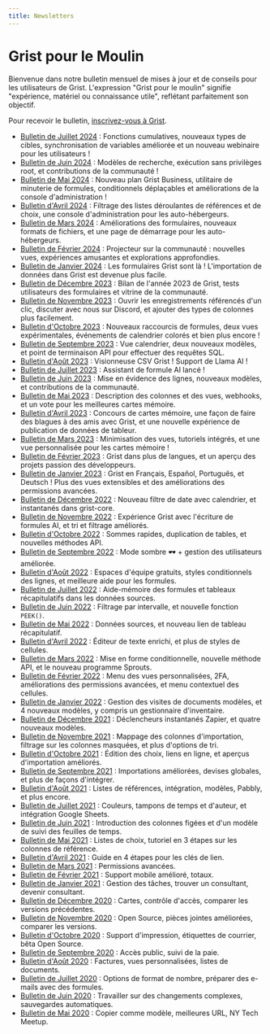 ```yaml
---
title: Newsletters
---
```


# Grist pour le Moulin

Bienvenue dans notre bulletin mensuel de mises à jour et de conseils pour les utilisateurs de Grist. L'expression "Grist pour le moulin" signifie "expérience, matériel ou connaissance utile", reflétant parfaitement son objectif.

Pour recevoir le bulletin, [inscrivez-vous à Grist](https://docs.getgrist.com/signup).

- [Bulletin de Juillet 2024](newsletters/2024-07.md) : Fonctions cumulatives, nouveaux types de cibles, synchronisation de variables améliorée et un nouveau webinaire pour les utilisateurs !
- [Bulletin de Juin 2024](newsletters/2024-06.md) : Modèles de recherche, exécution sans privilèges root, et contributions de la communauté !
- [Bulletin de Mai 2024](newsletters/2024-05.md) : Nouveau plan Grist Business, utilitaire de minuterie de formules, conditionnels déplaçables et améliorations de la console d'administration !
- [Bulletin d'Avril 2024](newsletters/2024-04.md) : Filtrage des listes déroulantes de références et de choix, une console d'administration pour les auto-hébergeurs.
- [Bulletin de Mars 2024](newsletters/2024-03.md) : Améliorations des formulaires, nouveaux formats de fichiers, et une page de démarrage pour les auto-hébergeurs.
- [Bulletin de Février 2024](newsletters/2024-02.md) : Projecteur sur la communauté : nouvelles vues, expériences amusantes et explorations approfondies.
- [Bulletin de Janvier 2024](newsletters/2024-01.md) : Les formulaires Grist sont là ! L'importation de données dans Grist est devenue plus facile.
- [Bulletin de Décembre 2023](newsletters/2023-12.md) : Bilan de l'année 2023 de Grist, tests utilisateurs des formulaires et vitrine de la communauté.
- [Bulletin de Novembre 2023](newsletters/2023-11.md) : Ouvrir les enregistrements référencés d'un clic, discuter avec nous sur Discord, et ajouter des types de colonnes plus facilement.
- [Bulletin d'Octobre 2023](newsletters/2023-10.md) : Nouveaux raccourcis de formules, deux vues expérimentales, événements de calendrier colorés et bien plus encore !
- [Bulletin de Septembre 2023](newsletters/2023-09.md) : Vue calendrier, deux nouveaux modèles, et point de terminaison API pour effectuer des requêtes SQL.
- [Bulletin d'Août 2023](newsletters/2023-08.md) : Visionneuse CSV Grist ! Support de Llama AI !
- [Bulletin de Juillet 2023](newsletters/2023-07.md) : Assistant de formule AI lancé !
- [Bulletin de Juin 2023](newsletters/2023-06.md) : Mise en évidence des lignes, nouveaux modèles, et contributions de la communauté.
- [Bulletin de Mai 2023](newsletters/2023-05.md) : Description des colonnes et des vues, webhooks, et un vote pour les meilleures cartes mémoire.
- [Bulletin d'Avril 2023](newsletters/2023-04.md) : Concours de cartes mémoire, une façon de faire des blagues à des amis avec Grist, et une nouvelle expérience de publication de données de tableur.
- [Bulletin de Mars 2023](newsletters/2023-03.md) : Minimisation des vues, tutoriels intégrés, et une vue personnalisée pour les cartes mémoire !
- [Bulletin de Février 2023](newsletters/2023-02.md) : Grist dans plus de langues, et un aperçu des projets passion des développeurs.
- [Bulletin de Janvier 2023](newsletters/2023-01.md) : Grist en Français, Español, Português, et Deutsch ! Plus des vues extensibles et des améliorations des permissions avancées.
- [Bulletin de Décembre 2022](newsletters/2022-12.md) : Nouveau filtre de date avec calendrier, et instantanés dans grist-core.
- [Bulletin de Novembre 2022](newsletters/2022-11.md) : Expérience Grist avec l'écriture de formules AI, et tri et filtrage améliorés.
- [Bulletin d'Octobre 2022](newsletters/2022-10.md) : Sommes rapides, duplication de tables, et nouvelles méthodes API.
- [Bulletin de Septembre 2022](newsletters/2022-09.md) : Mode sombre 🕶 + gestion des utilisateurs améliorée.
- [Bulletin d'Août 2022](newsletters/2022-08.md) : Espaces d'équipe gratuits, styles conditionnels des lignes, et meilleure aide pour les formules.
- [Bulletin de Juillet 2022](newsletters/2022-07.md) : Aide-mémoire des formules et tableaux récapitulatifs dans les données sources.
- [Bulletin de Juin 2022](newsletters/2022-06.md) : Filtrage par intervalle, et nouvelle fonction `PEEK()`.
- [Bulletin de Mai 2022](newsletters/2022-05.md) : Données sources, et nouveau lien de tableau récapitulatif.
- [Bulletin d'Avril 2022](newsletters/2022-04.md) : Éditeur de texte enrichi, et plus de styles de cellules.
- [Bulletin de Mars 2022](newsletters/2022-03.md) : Mise en forme conditionnelle, nouvelle méthode API, et le nouveau programme Sprouts.
- [Bulletin de Février 2022](newsletters/2022-02.md) : Menu des vues personnalisées, 2FA, améliorations des permissions avancées, et menu contextuel des cellules.
- [Bulletin de Janvier 2022](newsletters/2022-01.md) : Gestion des visites de documents modèles, et 4 nouveaux modèles, y compris un gestionnaire d'inventaire.
- [Bulletin de Décembre 2021](newsletters/2021-12.md) : Déclencheurs instantanés Zapier, et quatre nouveaux modèles.
- [Bulletin de Novembre 2021](newsletters/2021-11.md) : Mappage des colonnes d'importation, filtrage sur les colonnes masquées, et plus d'options de tri.
- [Bulletin d'Octobre 2021](newsletters/2021-10.md) : Édition des choix, liens en ligne, et aperçus d'importation améliorés.
- [Bulletin de Septembre 2021](newsletters/2021-09.md) : Importations améliorées, devises globales, et plus de façons d'intégrer.
- [Bulletin d'Août 2021](newsletters/2021-08.md) : Listes de références, intégration, modèles, Pabbly, et plus encore.
- [Bulletin de Juillet 2021](newsletters/2021-07.md) : Couleurs, tampons de temps et d'auteur, et intégration Google Sheets.
- [Bulletin de Juin 2021](newsletters/2021-06.md) : Introduction des colonnes figées et d'un modèle de suivi des feuilles de temps.
- [Bulletin de Mai 2021](newsletters/2021-05.md) : Listes de choix, tutoriel en 3 étapes sur les colonnes de référence.
- [Bulletin d'Avril 2021](newsletters/2021-04.md) : Guide en 4 étapes pour les clés de lien.
- [Bulletin de Mars 2021](newsletters/2021-03.md) : Permissions avancées.
- [Bulletin de Février 2021](newsletters/2021-02.md) : Support mobile amélioré, totaux.
- [Bulletin de Janvier 2021](newsletters/2021-01.md) : Gestion des tâches, trouver un consultant, devenir consultant.
- [Bulletin de Décembre 2020](newsletters/2020-12.md) : Cartes, contrôle d'accès, comparer les versions précédentes.
- [Bulletin de Novembre 2020](newsletters/2020-11.md) : Open Source, pièces jointes améliorées, comparer les versions.
- [Bulletin d'Octobre 2020](newsletters/2020-10.md) : Support d'impression, étiquettes de courrier, bêta Open Source.
- [Bulletin de Septembre 2020](newsletters/2020-09.md) : Accès public, suivi de la paie.
- [Bulletin d'Août 2020](newsletters/2020-08.md) : Factures, vues personnalisées, listes de documents.
- [Bulletin de Juillet 2020](newsletters/2020-07.md) : Options de format de nombre, préparer des e-mails avec des formules.
- [Bulletin de Juin 2020](newsletters/2020-06.md) : Travailler sur des changements complexes, sauvegardes automatiques.
- [Bulletin de Mai 2020](newsletters/2020-05.md) : Copier comme modèle, meilleures URL, NY Tech Meetup.
